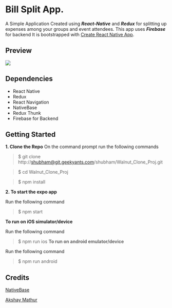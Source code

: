 # Bill Split App.

A Simple Application Created using **_React-Native_** and **_Redux_** for splitting up expenses among your groups and event attendees. This app uses **_Firebase_** for backend
It is bootstrapped with [Create React Native App](https://github.com/react-community/create-react-native-app).

## Preview

![]("./screenshot/FinalPreview.gif)

## Dependencies

 * React Native
 * Redux
 * React Navigation
 * NativeBase
 * Redux Thunk
 * Firebase for Backend

## Getting Started

**1. Clone the Repo**
On the command prompt run the following commands

>$ git clone http://shubham@git.geekyants.com/shubham/Walnut_Clone_Proj.git

>$ cd Walnut_Clone_Proj

>$ npm install

**2. To start the expo app**

Run the following command

>$ npm start

**To run on iOS simulator/device**

Run the following command

>$ npm run ios
**To run on android emulator/device**

Run the following command

>$ npm run android

## Credits

[NativeBase](https://nativebase.io/)

[Akshay Mathur](http://git.geekyants.com/akshaym)